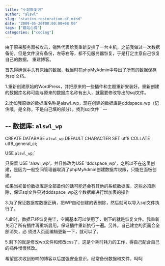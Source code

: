 ```yaml
---
title: "小站恢复记"
author: "alswl"
slug: "station-restoration-of-mind"
date: "2009-05-20T00:00:00+08:00"
tags: ["建站心得"]
categories: ["coding"]
---
```


由于原来服务器被攻击，销售代表给我重新安排了一台主机，之前我做过一次数据备份，但是文件没有备份，左等右等，都不见服务器恢复，于是打定主意自己恢复自己的数据，
重建博客。

首先得确保手头有原始的数据，我当时在phpMyAdmin中导出了所有的数据保存为sql文档。

1.重新创建原始的WordPress，并把原来的一些插件和主题重新安装好。重新创建的数据库名称可能与原来的数据库名称有出入，就需要修改导出的sql文件。

2.比如我原始的数据库名称是alswl_wp，现在创建的数据库是dddspace_wp（记住哦，是全称，不是自己填的部分）。找到sql文件 ` --

-- 数据库: `alswl_wp`  
--  
CREATE DATABASE `alswl_wp` DEFAULT CHARACTER SET utf8 COLLATE utf8_general_ci;

USE `alswl_wp`;`

只保留 USE 'alswl_wp'，并且修改为USE
'dddspace_wp'，之所以不在这里创建，是因为一般空间管理器取消了phpMyAdmin创建数据库权限，只能在面板创建。

如果当初备份数据库是全部备份的话可能还会有其他的系统数据库，这些必须删除，保证sql文件只对dddspace_wp这个数据库进行增加表的操作

3.为了保证数据库数据正确，把WP自动创建的表删除，然后就可以导入sql文件执行了。

4.此时，数据已经恢复完毕，空间基本可以使用了，剩下的就是恢复文件。我重新关闭了所有插件再重新启用，保证插件重新执行一遍。另外，自己建立的页面会全部消失，必
须进入页面编辑更新一下，就可以了。

5.剩下的就是修改wp文件和修改css了，这是个耗时耗力的工作，得自己配合自己的插件慢慢修改。

希望这次收到影响的博客以后加强安全意识，经常备份数据和文件，呵呵

